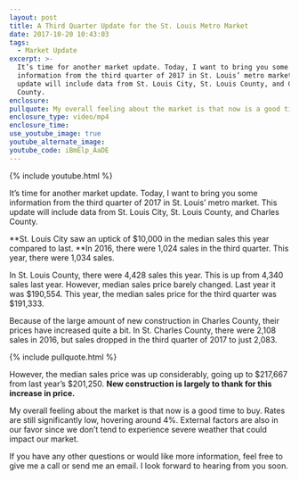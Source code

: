 ```yaml
---
layout: post
title: A Third Quarter Update for the St. Louis Metro Market
date: 2017-10-20 10:43:03
tags:
  - Market Update
excerpt: >-
  It’s time for another market update. Today, I want to bring you some
  information from the third quarter of 2017 in St. Louis’ metro market. This
  update will include data from St. Louis City, St. Louis County, and Charles
  County.
enclosure:
pullquote: My overall feeling about the market is that now is a good time to buy.
enclosure_type: video/mp4
enclosure_time:
use_youtube_image: true
youtube_alternate_image:
youtube_code: iBmElp_AaDE
---
```



{% include youtube.html %}

It’s time for another market update. Today, I want to bring you some information from the third quarter of 2017 in St. Louis’ metro market. This update will include data from St. Louis City, St. Louis County, and Charles County.

**St. Louis City saw an uptick of $10,000 in the median sales this year compared to last.&nbsp;**In 2016, there were 1,024 sales in the third quarter. This year, there were 1,034 sales.

In St. Louis County, there were 4,428 sales this year. This is up from 4,340 sales last year. However, median sales price barely changed. Last year it was $190,554. This year, the median sales price for the third quarter was $191,333.

Because of the large amount of new construction in Charles County, their prices have increased quite a bit. In St. Charles County, there were 2,108 sales in 2016, but sales dropped in the third quarter of 2017 to just 2,083.

{% include pullquote.html %}

However, the median sales price was up considerably, going up to $217,667 from last year’s $201,250. **New construction is largely to thank for this increase in price.**

My overall feeling about the market is that now is a good time to buy. Rates are still significantly low, hovering around 4%. External factors are also in our favor since we don’t tend to experience severe weather that could impact our market.

If you have any other questions or would like more information, feel free to give me a call or send me an email. I look forward to hearing from you soon.